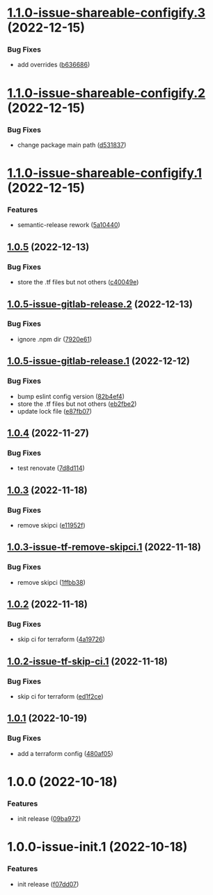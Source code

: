 # [1.1.0-issue-shareable-configify.3](https://gitlab.com/beepbeepgo/public/libraries/npm/nodejs-semantic-release-config/compare/1.1.0-issue-shareable-configify.2...1.1.0-issue-shareable-configify.3) (2022-12-15)


### Bug Fixes

* add overrides ([b636686](https://gitlab.com/beepbeepgo/public/libraries/npm/nodejs-semantic-release-config/commit/b63668661825c6ba17a5bfc046154e4343242e2a))

# [1.1.0-issue-shareable-configify.2](https://gitlab.com/beepbeepgo/public/libraries/npm/nodejs-semantic-release-config/compare/1.1.0-issue-shareable-configify.1...1.1.0-issue-shareable-configify.2) (2022-12-15)


### Bug Fixes

* change package main path ([d531837](https://gitlab.com/beepbeepgo/public/libraries/npm/nodejs-semantic-release-config/commit/d5318373e33069951a7f103a84944c60fd62a4c1))

# [1.1.0-issue-shareable-configify.1](https://gitlab.com/beepbeepgo/public/libraries/npm/nodejs-semantic-release-config/compare/1.0.5...1.1.0-issue-shareable-configify.1) (2022-12-15)


### Features

* semantic-release rework ([5a10440](https://gitlab.com/beepbeepgo/public/libraries/npm/nodejs-semantic-release-config/commit/5a10440b6eea2f2db326ba1be7199d2316727d97))

## [1.0.5](https://gitlab.com/beepbeepgo/public/libraries/npm/nodejs-semantic-release-config/compare/1.0.4...1.0.5) (2022-12-13)


### Bug Fixes

* store the .tf files but not others ([c40049e](https://gitlab.com/beepbeepgo/public/libraries/npm/nodejs-semantic-release-config/commit/c40049ee4eaf18a23ea526d8000bb621459ce14e))

## [1.0.5-issue-gitlab-release.2](https://gitlab.com/beepbeepgo/public/libraries/npm/nodejs-semantic-release-config/compare/1.0.5-issue-gitlab-release.1...1.0.5-issue-gitlab-release.2) (2022-12-13)


### Bug Fixes

* ignore .npm dir ([7920e61](https://gitlab.com/beepbeepgo/public/libraries/npm/nodejs-semantic-release-config/commit/7920e61a77fcce3977906a98c3fd1cdae826d95c))

## [1.0.5-issue-gitlab-release.1](https://gitlab.com/beepbeepgo/public/libraries/npm/nodejs-semantic-release-config/compare/1.0.4...1.0.5-issue-gitlab-release.1) (2022-12-12)


### Bug Fixes

* bump eslint config version ([82b4ef4](https://gitlab.com/beepbeepgo/public/libraries/npm/nodejs-semantic-release-config/commit/82b4ef4072e2806c5df5920e14a84a3be5720f5a))
* store the .tf files but not others ([eb2fbe2](https://gitlab.com/beepbeepgo/public/libraries/npm/nodejs-semantic-release-config/commit/eb2fbe234b7e946bd26a08b56eef75d881cdbc38))
* update lock file ([e87fb07](https://gitlab.com/beepbeepgo/public/libraries/npm/nodejs-semantic-release-config/commit/e87fb078a9350dce53ead41898782d97b9ccfd0d))

## [1.0.4](https://gitlab.com/beepbeepgo/public/libraries/npm/nodejs-semantic-release-config/compare/1.0.3...1.0.4) (2022-11-27)


### Bug Fixes

* test renovate ([7d8d114](https://gitlab.com/beepbeepgo/public/libraries/npm/nodejs-semantic-release-config/commit/7d8d114a33d166cefe4d14fd59c35a3567ce024f))

## [1.0.3](https://gitlab.com/beepbeepgo/public/libraries/npm/nodejs-semantic-release-config/compare/1.0.2...1.0.3) (2022-11-18)


### Bug Fixes

* remove skipci ([e11952f](https://gitlab.com/beepbeepgo/public/libraries/npm/nodejs-semantic-release-config/commit/e11952f99e109e3cab939a4cca63f164fe1f4055))

## [1.0.3-issue-tf-remove-skipci.1](https://gitlab.com/beepbeepgo/public/libraries/npm/nodejs-semantic-release-config/compare/1.0.2...1.0.3-issue-tf-remove-skipci.1) (2022-11-18)


### Bug Fixes

* remove skipci ([1ffbb38](https://gitlab.com/beepbeepgo/public/libraries/npm/nodejs-semantic-release-config/commit/1ffbb387d7d83b9e9b15757d40f4fd39d03cbb44))

## [1.0.2](https://gitlab.com/beepbeepgo/public/libraries/npm/nodejs-semantic-release-config/compare/1.0.1...1.0.2) (2022-11-18)


### Bug Fixes

* skip ci for terraform ([4a19726](https://gitlab.com/beepbeepgo/public/libraries/npm/nodejs-semantic-release-config/commit/4a19726fdf174f2d1fb20ea81f7d307cb2a2e496))

## [1.0.2-issue-tf-skip-ci.1](https://gitlab.com/beepbeepgo/public/libraries/npm/nodejs-semantic-release-config/compare/1.0.1...1.0.2-issue-tf-skip-ci.1) (2022-11-18)


### Bug Fixes

* skip ci for terraform ([ed1f2ce](https://gitlab.com/beepbeepgo/public/libraries/npm/nodejs-semantic-release-config/commit/ed1f2ceb52dcf6e2fcd573d0ac5ea1d0c7ae57f3))

## [1.0.1](https://gitlab.com/beepbeepgo/public/libraries/npm/nodejs-semantic-release-config/compare/1.0.0...1.0.1) (2022-10-19)


### Bug Fixes

* add a terraform config ([480af05](https://gitlab.com/beepbeepgo/public/libraries/npm/nodejs-semantic-release-config/commit/480af05c8362db02dbddd673759590b2a08e3325))

# 1.0.0 (2022-10-18)


### Features

* init release ([09ba972](https://gitlab.com/beepbeepgo/public/libraries/npm/nodejs-semantic-release-config/commit/09ba9723c34473de60d0ca49b213a82ae62d2a4e))

# 1.0.0-issue-init.1 (2022-10-18)


### Features

* init release ([f07dd07](https://gitlab.com/beepbeepgo/public/libraries/npm/nodejs-semantic-release-config/commit/f07dd07e7b630a4a7cb5b623d4d153791e83d7b0))
